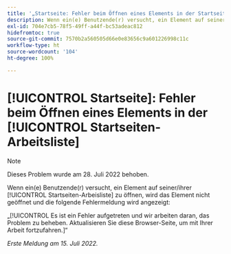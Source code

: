 ```yaml
---
title: '„Startseite: Fehler beim Öffnen eines Elements in der Startseiten-Arbeitsliste“'
description: Wenn ein(e) Benutzende(r) versucht, ein Element auf seiner [!UICONTROL Startseiten-Arbeitsliste] zu öffnen, wird das Element nicht geöffnet und eine Fehlermeldung wird angezeigt.
exl-id: 704e7cb5-78f5-49ff-a44f-bc53adeac812
hidefromtoc: true
source-git-commit: 7570b2a560505d66e0e83656c9a601226998c11c
workflow-type: ht
source-wordcount: '104'
ht-degree: 100%

---
```


# [!UICONTROL Startseite]: Fehler beim Öffnen eines Elements in der [!UICONTROL Startseiten-Arbeitsliste]

>[!NOTE]
>
>Dieses Problem wurde am 28. Juli 2022 behoben.

Wenn ein(e) Benutzende(r) versucht, ein Element auf seiner/ihrer [!UICONTROL Startseiten-Arbeisliste] zu öffnen, wird das Element nicht geöffnet und die folgende Fehlermeldung wird angezeigt:

„[!UICONTROL Es ist ein Fehler aufgetreten und wir arbeiten daran, das Problem zu beheben. Aktualisieren Sie diese Browser-Seite, um mit Ihrer Arbeit fortzufahren.]“

_Erste Meldung am 15. Juli 2022._
